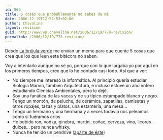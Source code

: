 ```yaml
---
id: 866
title: 5 cosas que probablemente no sabes de mi
date: 2006-12-19T12:52:53+02:00
author: Chavalina
layout: revision
guid: http://www.wp.chavalina.net/2006/12/19/778-revision/
permalink: /2006/12/19/778-revision/
---
```

Desde <a href="http://www.labrujulaverde.com/2006/12/19/5-cosas-que-probablemente-no-sabes-de-mi/" target="_blank">La brújula verde</a> me envían un meme para que cuente 5 cosas que crea que los que leen esta bitácora no saben.

Voy a intentarlo aunque no sé yo, porque con lo que largaba yo por aquí en los primeros tiempos, creo que lo he contado casi todo. Así que a ver:

  * No siempre me interesó la informática. Al principio quería estudiar Biología Marina, también Arquitectura, e incluso estuve un año entero estudiando Ciencias Ambientales, pero lo dejé.
  * Soy una fanática de las vacas y de su típico estampado blanco y negro. Tengo un montón, de peluche, de cerámica, zapatillas, camisetas y otros ropajes, tazas y platos, una estantería, una mesa…
  * Tengo un hermano y una hermana y a veces todavía nos peleamos como si fuéramos críos
  * He bebido ron, vodka, ginebra, martini, coñac, cerveza, vino, licores dulces… pero nunca whisky.
  * Nunca he tenido un pendrive (<a href="http://chavalina.net/comentar.php?idpost=238" target="_blank">aparte de éste</a>)